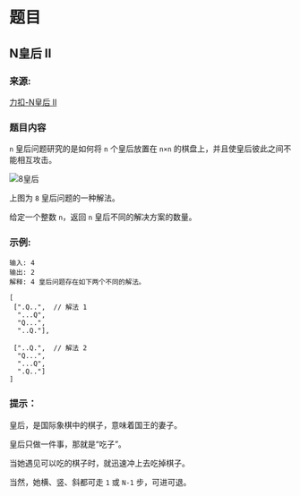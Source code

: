 # 题目

## N皇后 II

### 来源:

[力扣-N皇后 II](https://leetcode-cn.com/problems/n-queens-ii/)

### 题目内容

`n` 皇后问题研究的是如何将 `n` 个皇后放置在 `n×n` 的棋盘上，并且使皇后彼此之间不能相互攻击。

![8皇后](https://assets.leetcode-cn.com/aliyun-lc-upload/uploads/2018/10/12/8-queens.png)

上图为 `8` 皇后问题的一种解法。

给定一个整数 `n`，返回 `n` 皇后不同的解决方案的数量。

### 示例:

```plaintext
输入: 4
输出: 2
解释: 4 皇后问题存在如下两个不同的解法。
```

```plaintext
[
 [".Q..",  // 解法 1
  "...Q",
  "Q...",
  "..Q."],

 ["..Q.",  // 解法 2
  "Q...",
  "...Q",
  ".Q.."]
]
```

### 提示：

皇后，是国际象棋中的棋子，意味着国王的妻子。

皇后只做一件事，那就是“吃子”。

当她遇见可以吃的棋子时，就迅速冲上去吃掉棋子。

当然，她横、竖、斜都可走 `1` 或 `N-1` 步，可进可退。
